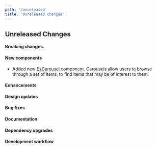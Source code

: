 ```yaml
---
path: '/unreleased'
title: 'Unreleased changes'
---
```


## Unreleased Changes

#### Breaking changes.

#### New components

- Added new [EzCarousel](/components/ez-carousel) component. Carousels allow users to browse through a set of items, to find items that may be of interest to them.

#### Enhancements

#### Design updates

#### Bug fixes

#### Documentation

#### Dependency upgrades

#### Development workflow
